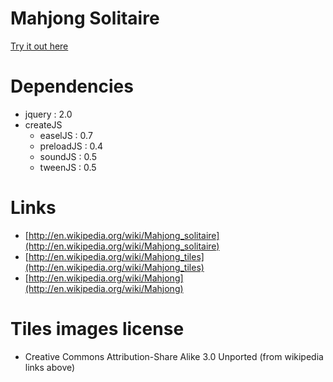 Mahjong Solitaire
=================



[Try it out here](http://nbpt.eu/games/mahjong_solitaire/)



Dependencies
============

- jquery : 2.0
- createJS
    - easelJS : 0.7
    - preloadJS : 0.4
    - soundJS : 0.5
    - tweenJS : 0.5


Links
=====

- [http://en.wikipedia.org/wiki/Mahjong_solitaire](http://en.wikipedia.org/wiki/Mahjong_solitaire)
- [http://en.wikipedia.org/wiki/Mahjong_tiles](http://en.wikipedia.org/wiki/Mahjong_tiles)
- [http://en.wikipedia.org/wiki/Mahjong](http://en.wikipedia.org/wiki/Mahjong)

Tiles images license
====================

- Creative Commons Attribution-Share Alike 3.0 Unported (from wikipedia links above)
